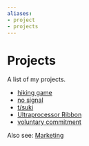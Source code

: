```yaml
---
aliases:
- project
- projects
---
```


# Projects

A list of my projects.

- [hiking game](../notes/hiking-game.md)
- [no signal](../notes/no-signal.md)
- [t/suki](../notes/tsuki.md)
- [Ultraprocessor Ribbon](../notes/ultraprocessor-ribbon.md)
- [voluntary commitment](../notes/voluntary-commitment.md)

Also see: [Marketing](../notes/marketing.md)
